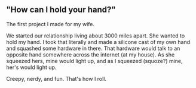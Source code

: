 ## "How can I hold your hand?"

The first project I made for my wife.

We started our relationship living about 3000 miles apart. She wanted to hold my hand. I took that literally and made a silicone cast of my own hand and squashed some hardware in there. That hardware would talk to an opposite hand somewhere across the internet (at my house). As she squeezed hers, mine would light up, and as I squeezed (squoze?) mine, her's would light up.

Creepy, nerdy, and fun. That's how I roll.